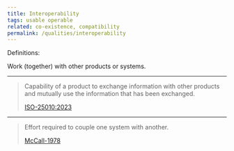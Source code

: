 ```yaml
---
title: Interoperability
tags: usable operable
related: co-existence, compatibility
permalink: /qualities/interoperability
---
```




Definitions:

Work (together) with other products or systems.

<hr class="with-no-margin"/>

>Capability of a product to exchange information with other products and mutually use the information that has been exchanged.
> 
>[ISO-25010:2023](/references/#iso-25010-2023)

<hr>

> Effort required to couple one system with another.
> 
> [McCall-1978](/references/#mccall)

